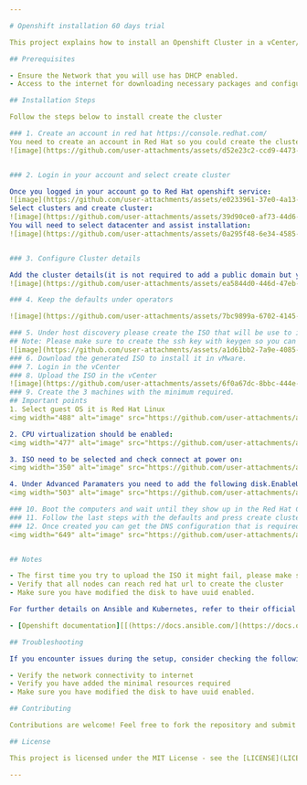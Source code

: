 ```yaml
---

# Openshift installation 60 days trial

This project explains how to install an Openshift Cluster in a vCenter/vMware environment

## Prerequisites

- Ensure the Network that you will use has DHCP enabled.
- Access to the internet for downloading necessary packages and configuring the cluster

## Installation Steps

Follow the steps below to install create the cluster

### 1. Create an account in red hat https://console.redhat.com/
You need to create an account in Red Hat so you could create the cluster 
![image](https://github.com/user-attachments/assets/d52e23c2-ccd9-4473-821a-42b5ab58f897)


### 2. Login in your account and select create cluster

Once you logged in your account go to Red Hat openshift service:
![image](https://github.com/user-attachments/assets/e0233961-37e0-4a13-a509-6f7020d85293)
Select clusters and create cluster:
![image](https://github.com/user-attachments/assets/39d90ce0-af73-44d6-9880-317813eb6972)
You will need to select datacenter and assist installation:
![image](https://github.com/user-attachments/assets/0a295f48-6e34-4585-881a-e830382cf187)


### 3. Configure Cluster details

Add the cluster details(it is not required to add a public domain but you might need to add the records in your computer):
![image](https://github.com/user-attachments/assets/ea5844d0-446d-47eb-ad5c-37364b0a6888)

### 4. Keep the defaults under operators

![image](https://github.com/user-attachments/assets/7bc9899a-6702-4145-aa3a-748862837daa)

### 5. Under host discovery please create the ISO that will be use to install the OS
## Note: Please make sure to create the ssh key with keygen so you can login to your servers.
![image](https://github.com/user-attachments/assets/a1d61bb2-7a9e-4085-aad1-0531671f2ffa)
### 6. Download the generated ISO to install it in vMware.
### 7. Login in the vCenter
### 8. Upload the ISO in the vCenter
![image](https://github.com/user-attachments/assets/6f0a67dc-8bbc-444e-a3de-87c67a1098f7)
### 9. Create the 3 machines with the minimum required.
## Important points
1. Select guest OS it is Red Hat Linux
<img width="488" alt="image" src="https://github.com/user-attachments/assets/0a0f338d-6cce-4f00-935a-011a53b232b0">

2. CPU virtualization should be enabled:
<img width="477" alt="image" src="https://github.com/user-attachments/assets/67e70134-ef56-4ab4-b907-f152cb5d4236">

3. ISO need to be selected and check connect at power on:
<img width="350" alt="image" src="https://github.com/user-attachments/assets/634ef201-2663-495f-aa16-96250722e035">

4. Under Advanced Paramaters you need to add the following disk.EnableUUID as true:
<img width="503" alt="image" src="https://github.com/user-attachments/assets/72eb37d4-8a05-4752-9980-1a80c2a34055">

### 10. Boot the computers and wait until they show up in the Red Hat Console, you can press next after that.
### 11. Follow the last steps with the defaults and press create cluster.
### 12. Once created you can get the DNS configuration that is required and also the user and password for your cluster:
<img width="649" alt="image" src="https://github.com/user-attachments/assets/6c02ac97-dda6-4cba-814e-a1c5f774804f">


## Notes

- The first time you try to upload the ISO it might fail, please make sure to read the error, open the URL that is failing, trust the certificate and upload the file again.
- Verify that all nodes can reach red hat url to create the cluster
- Make sure you have modified the disk to have uuid enabled.

For further details on Ansible and Kubernetes, refer to their official documentation:

- [Openshift documentation][[(https://docs.ansible.com/](https://docs.openshift.com/container-platform/4.10/installing/index.html))]

## Troubleshooting

If you encounter issues during the setup, consider checking the following:

- Verify the network connectivity to internet
- Verify you have added the minimal resources required 
- Make sure you have modified the disk to have uuid enabled.

## Contributing

Contributions are welcome! Feel free to fork the repository and submit pull requests.

## License

This project is licensed under the MIT License - see the [LICENSE](LICENSE) file for details.

---
```

